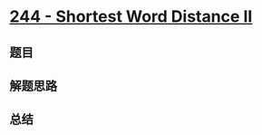 # [244 - Shortest Word Distance II](https://leetcode.com/problems/shortest-word-distance-ii/)

## 题目


## 解题思路


## 总结


